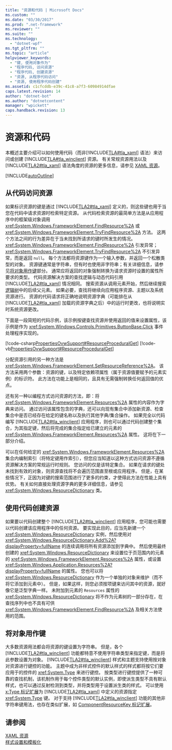```yaml
---
title: "资源和代码 | Microsoft Docs"
ms.custom: ""
ms.date: "03/30/2017"
ms.prod: ".net-framework"
ms.reviewer: ""
ms.suite: ""
ms.technology: 
  - "dotnet-wpf"
ms.tgt_pltfrm: ""
ms.topic: "article"
helpviewer_keywords: 
  - "键, 使用对象作为"
  - "程序代码, 访问资源"
  - "程序代码, 创建资源"
  - "资源, 从程序代码访问"
  - "资源, 使用程序代码创建"
ms.assetid: c1cfcddb-e39c-41c8-a7f3-60984914dfae
caps.latest.revision: 14
author: "dotnet-bot"
ms.author: "dotnetcontent"
manager: "wpickett"
caps.handback.revision: 13
---
```

# 资源和代码
本概述主要介绍可以如何使用代码（而非[!INCLUDE[TLA#tla_xaml](../../../../includes/tlasharptla-xaml-md.md)] 语法）来访问或创建 [!INCLUDE[TLA#tla_winclient](../../../../includes/tlasharptla-winclient-md.md)] 资源。  有关常规资源用法以及 [!INCLUDE[TLA2#tla_xaml](../../../../includes/tla2sharptla-xaml-md.md)] 语法角度的资源的更多信息，请参见 [XAML 资源](../../../../docs/framework/wpf/advanced/xaml-resources.md)。  
  
 [!INCLUDE[autoOutline](../Token/autoOutline_md.md)]  
  
<a name="accessing"></a>   
## 从代码访问资源  
 如果标识资源的键是通过 [!INCLUDE[TLA2#tla_xaml](../../../../includes/tla2sharptla-xaml-md.md)] 定义的，则这些键也用于当您在代码中请求资源时检索特定资源。  从代码检索资源的最简单方法是从应用程序中的框架级对象调用 <xref:System.Windows.FrameworkElement.FindResource%2A> 或 <xref:System.Windows.FrameworkElement.TryFindResource%2A> 方法。  这两个方法之间的行为差异在于当未找到所请求的键时所发生的情况。  <xref:System.Windows.FrameworkElement.FindResource%2A> 引发异常；<xref:System.Windows.FrameworkElement.TryFindResource%2A> 不引发异常，而是返回 `null`。  每个方法都将资源键作为一个输入参数，并返回一个松散类型的对象。  资源键通常是字符串，但有时也使用非字符串；有关详细信息，请参见[将对象用作键](#objectaskey)部分。  通常应将返回的对象强制转换为请求资源时设置的属性所要求的类型。  代码资源解决方案的查找逻辑与动态代码引用 [!INCLUDE[TLA2#tla_xaml](../../../../includes/tla2sharptla-xaml-md.md)] 情况相同。  搜索资源从调用元素开始，然后继续搜索[逻辑树](GTMT)中的后续父元素。  如果必要，查找将继续向应用程序资源、主题以及系统资源进行。  资源的代码请求将正确地说明资源字典（可能排在从 [!INCLUDE[TLA2#tla_xaml](../../../../includes/tla2sharptla-xaml-md.md)] 加载的资源字典之后）中的运行时更改，也将说明实时系统资源更改。  
  
 下面是一段简短的代码示例，该示例按键查找资源并使用返回的值来设置属性，该示例是作为 <xref:System.Windows.Controls.Primitives.ButtonBase.Click> 事件处理程序实现的。  
  
 [!code-csharp[PropertiesOvwSupport#ResourceProceduralGet](../../../../samples/snippets/csharp/VS_Snippets_Wpf/PropertiesOvwSupport/CSharp/page3.xaml.cs#resourceproceduralget)]
 [!code-vb[PropertiesOvwSupport#ResourceProceduralGet](../../../../samples/snippets/visualbasic/VS_Snippets_Wpf/PropertiesOvwSupport/visualbasic/page3.xaml.vb#resourceproceduralget)]  
  
 分配资源引用的另一种方法是 <xref:System.Windows.FrameworkElement.SetResourceReference%2A>。  该方法采用两个参数：资源的键，以及特定依赖项属性（属于资源值要赋予的元素实例）的标识符。  此方法在功能上是相同的，且具有无需强制转换任何返回值的优点。  
  
 还有另一种以编程方式访问资源的方法，即：将 <xref:System.Windows.FrameworkElement.Resources%2A> 属性的内容作为字典来访问。  通过访问该属性包含的字典，还可以向现有集合中添加新资源、检查集合中是否已经存在给定的键名称以及执行其他字典\/集合操作。  如果完全以代码编写 [!INCLUDE[TLA2#tla_winclient](../../../../includes/tla2sharptla-winclient-md.md)] 应用程序，则也可以通过代码创建整个集合，为其指定键，然后将完成的集合指定给已建立的元素的 <xref:System.Windows.FrameworkElement.Resources%2A> 属性。  这将在下一部分介绍。  
  
 可以在任何给定的 <xref:System.Windows.FrameworkElement.Resources%2A> 集合内编制索引（将特定键用作索引），但您应当知道以这种方式访问资源不遵循资源解决方案的常规运行时规则。  您访问的仅是该特定集合。  如果在请求的键处未找到有效的对象，则资源查找将不会遍历范围直至根或应用程序。  但是，在某些情况下，正因为对键的搜索范围进行了更多的约束，才使得此方法在性能上具有优势。  有关如何直接处理资源字典的更多详细信息，请参见 <xref:System.Windows.ResourceDictionary> 类。  
  
<a name="creating"></a>   
## 使用代码创建资源  
 如果要以代码创建整个 [!INCLUDE[TLA2#tla_winclient](../../../../includes/tla2sharptla-winclient-md.md)] 应用程序，您可能也需要以代码创建该应用程序中的任何资源。  要实现此目的，应当先新建一个 <xref:System.Windows.ResourceDictionary> 实例，然后使用对 <xref:System.Windows.ResourceDictionary.Add%2A?displayProperty=fullName> 的连续调用将所有资源添加到字典中。  然后使用最终创建的 <xref:System.Windows.ResourceDictionary> 来设置位于页范围内的元素的 <xref:System.Windows.FrameworkElement.Resources%2A> 属性，或设置 <xref:System.Windows.Application.Resources%2A?displayProperty=fullName> 的属性。  您也可以将 <xref:System.Windows.ResourceDictionary> 作为一个单独的对象来维护（而不将它添加到元素中）。  但是，如果这样，则您必须按项键来访问其中的资源，就好像它是泛型字典一样。  未附加到元素的 `Resources` 属性的 <xref:System.Windows.ResourceDictionary> 将不作为元素树的一部分存在，在查找序列中也不具有可供 <xref:System.Windows.FrameworkElement.FindResource%2A> 及相关方法使用的范围。  
  
<a name="objectaskey"></a>   
## 将对象用作键  
 大多数资源用法都会将资源的键设置为字符串。  但是，各个 [!INCLUDE[TLA2#tla_winclient](../../../../includes/tla2sharptla-winclient-md.md)] 功能都特意不使用字符串类型来指定键，而是将此参数设置为对象。  [!INCLUDE[TLA2#tla_winclient](../../../../includes/tla2sharptla-winclient-md.md)] 样式和主题支持使用按对象对资源进行键控的功能。  主题中成为非样式控件的默认样式的样式都将按它们要应用于的控件的 <xref:System.Type> 来进行键控。  按类型进行键控提供了一种可靠的查找机制，该机制作用于每个控件类型的默认实例，即使派生类型不具有默认样式，也可以通过反射检测到类型，并将类型用于设置派生类的样式。  可以使用 [x:Type 标记扩展](../../../../docs/framework/xaml-services/x-type-markup-extension.md)为 [!INCLUDE[TLA2#tla_xaml](../../../../includes/tla2sharptla-xaml-md.md)] 中定义的资源指定 <xref:System.Type> 键。  对于支持 [!INCLUDE[TLA2#tla_winclient](../../../../includes/tla2sharptla-winclient-md.md)] 功能的其他非字符串键用法，也存在类似扩展，如 [ComponentResourceKey 标记扩展](../../../../docs/framework/wpf/advanced/componentresourcekey-markup-extension.md)。  
  
## 请参阅  
 [XAML 资源](../../../../docs/framework/wpf/advanced/xaml-resources.md)   
 [样式设置和模板化](../../../../docs/framework/wpf/controls/styling-and-templating.md)